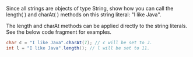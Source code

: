 Since all strings are objects of type String, show how you can call the length( ) and charAt( ) methods on this string literal: "I like Java".

The length and charAt methods can be applied directly to the string literals. See the below code fragment for examples.
```java
char c = "I like Java".charAt(7); // c will be set to J.
int l = "I like Java".length(); // l will be set to 11.
```
